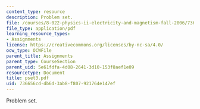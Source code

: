 ```yaml
---
content_type: resource
description: Problem set.
file: /courses/8-022-physics-ii-electricity-and-magnetism-fall-2006/736656cddb6d3ab8f807921764e147ef_pset3.pdf
file_type: application/pdf
learning_resource_types:
- Assignments
license: https://creativecommons.org/licenses/by-nc-sa/4.0/
ocw_type: OCWFile
parent_title: Assignments
parent_type: CourseSection
parent_uid: 5e61fdfa-4d08-2641-3d10-153f8aef1e09
resourcetype: Document
title: pset3.pdf
uid: 736656cd-db6d-3ab8-f807-921764e147ef
---
```

Problem set.